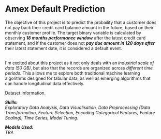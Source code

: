 # Amex Default Prediction

The objective of this project is to predict the probaility that a customer does not pay back their credit card balance amount in the future, based on their monthly customer profile. The target binary variable is calculated by observing __*18 months performance window*__ after the latest credit card statement, and if the customer does not __*pay due amount in 120 days after*__ their latest statement date, it is considered a default event. <br><br>

I'm excited about this project as it not only deals with an _industrial scale of data (50 GB)_, but also that the records are organized across _different time periods_. This allows me to explore both traditional machine learning algorithms designed for tabular data, as well as emerging algorithms that can handle longitudinal data effectively. 

[Dataset information](https://www.kaggle.com/competitions/amex-default-prediction/data).

__*Skills:*__ <br>
*Exploratory Data Analysis, Data Visualisation, Data Preprocessing (Data Transformation, Feature Selection, Encoding Categorical Features, Feature Scaling), Time Series, Model Tuning.*

__*Models Used:*__ <br>
*TBA*

